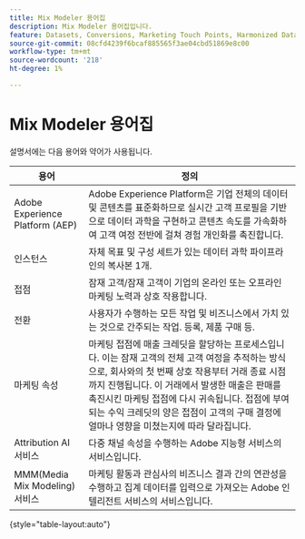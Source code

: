 ```yaml
---
title: Mix Modeler 용어집
description: Mix Modeler 용어집입니다.
feature: Datasets, Conversions, Marketing Touch Points, Harmonized Data
source-git-commit: 08cfd4239f6bcaf885565f3ae04cbd51869e8c00
workflow-type: tm+mt
source-wordcount: '218'
ht-degree: 1%

---
```


# Mix Modeler 용어집

설명서에는 다음 용어와 약어가 사용됩니다.

| 용어 | 정의 |
|---|---|
| Adobe Experience Platform (AEP) | Adobe Experience Platform은 기업 전체의 데이터 및 콘텐츠를 표준화하므로 실시간 고객 프로필을 기반으로 데이터 과학을 구현하고 콘텐츠 속도를 가속화하여 고객 여정 전반에 걸쳐 경험 개인화를 촉진합니다. |
| 인스턴스 | 자체 목표 및 구성 세트가 있는 데이터 과학 파이프라인의 복사본 1개. |
| 접점 | 잠재 고객/잠재 고객이 기업의 온라인 또는 오프라인 마케팅 노력과 상호 작용합니다. |
| 전환 | 사용자가 수행하는 모든 작업 및 비즈니스에서 가치 있는 것으로 간주되는 작업. 등록, 제품 구매 등. |
| 마케팅 속성 | 마케팅 접점에 매출 크레딧을 할당하는 프로세스입니다. 이는 잠재 고객의 전체 고객 여정을 추적하는 방식으로, 회사와의 첫 번째 상호 작용부터 거래 종료 시점까지 진행됩니다. 이 거래에서 발생한 매출은 판매를 촉진시킨 마케팅 접점에 다시 귀속됩니다. 접점에 부여되는 수익 크레딧의 양은 접점이 고객의 구매 결정에 얼마나 영향을 미쳤는지에 따라 달라집니다. |
| Attribution AI 서비스 | 다중 채널 속성을 수행하는 Adobe 지능형 서비스의 서비스입니다. |
| MMM(Media Mix Modeling) 서비스 | 마케팅 활동과 관심사의 비즈니스 결과 간의 연관성을 수행하고 집계 데이터를 입력으로 가져오는 Adobe 인텔리전트 서비스의 서비스입니다. |

{style="table-layout:auto"}

